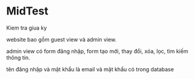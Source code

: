 # MidTest
Kiem tra giua ky

website bao gồm guest view và admin view.

admin view có form đăng nhập, form tạo mới, thay đổi, xóa, lọc, tìm kiếm thông tin.

tên đăng nhập và mật khẩu là email và mật khẩu có trong database
